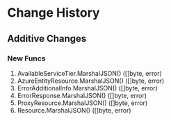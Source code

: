 # Change History

## Additive Changes

### New Funcs

1. AvailableServiceTier.MarshalJSON() ([]byte, error)
1. AzureEntityResource.MarshalJSON() ([]byte, error)
1. ErrorAdditionalInfo.MarshalJSON() ([]byte, error)
1. ErrorResponse.MarshalJSON() ([]byte, error)
1. ProxyResource.MarshalJSON() ([]byte, error)
1. Resource.MarshalJSON() ([]byte, error)
